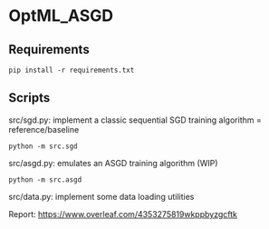 # OptML_ASGD

## Requirements

    pip install -r requirements.txt

## Scripts

src/sgd.py: implement a classic sequential SGD training algorithm = reference/baseline

    python -m src.sgd

src/asgd.py: emulates an ASGD training algorithm (WIP)

    python -m src.asgd

src/data.py: implement some data loading utilities

Report: <https://www.overleaf.com/4353275819wkppbyzgcftk>
